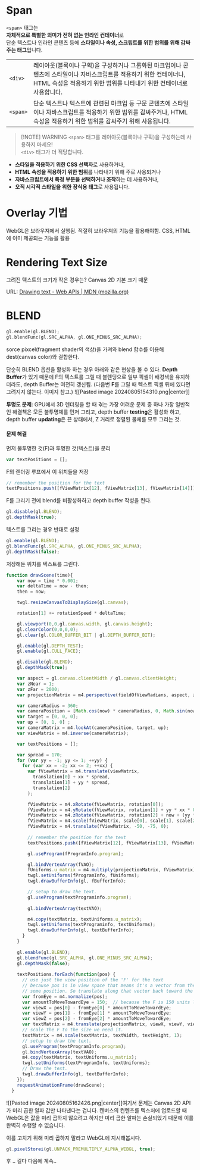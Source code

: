 # Span 
`<span>` 태그는  
**자체적으로 특별한 의미가 전혀 없는 인라인 컨테이너**로  
단순 텍스트나 인라인 콘텐츠 등에 **스타일이나 속성, 스크립트를 위한 범위를 위해 감싸주는 태그**입니다.

|          |                                                                                                             |
| -------- | ----------------------------------------------------------------------------------------------------------- |
| `<div>`  | 레이아웃(블록이나 구획)을 구성하거나 그룹화된 마크업이나 콘텐츠에 스타일이나 자바스크립트를 적용하기 위한 컨테이너나, HTML 속성을 적용하기 위한 범위를 나타내기 위한 컨테이너로 사용합니다. |
| `<span>` | 단순 텍스트나 텍스트에 관련된 마크업 등 구문 콘텐츠에 스타일이나 자바스크립트를 적용하기 위한 범위를 감싸주거나, HTML 속성을 적용하기 위한 범위를 감싸주기 위해 사용됩니다.         |

> [!NOTE] WARNING
> `<span>` 태그를 레이아웃(블록이나 구획)을 구성하는데 사용하지 마세요!  
`<div>` 태그가 더 적당합니다.


- **스타일을 적용하기 위한 CSS 선택자**로 사용하거나,
- **HTML 속성을 적용하기 위한 범위**를 나타내기 위해 주로 사용되거나
- **자바스크립트에서 특정 부분을 선택하거나 조작**하는 데 사용하거나,
- **오직 시각적 스타일을 위한 장식용 태그**로 사용됩니다.

# Overlay 기법

WebGL은 브라우져에서 실행됨. 적절히 브라우져의 기능을 활용해야함.
CSS, HTML에 이미 제공되는 기능을 활용


# Rendering Text Size

그려진 텍스트의 크기가 작은 경우는? Canvas 2D 기본 크기 때문

URL: [Drawing text - Web APIs | MDN (mozilla.org)](https://developer.mozilla.org/en-US/docs/Web/API/Canvas_API/Tutorial/Drawing_text)


# BLEND



```cpp
gl.enable(gl.BLEND);
gl.blendFunc(gl.SRC_ALPHA, gl.ONE_MINUS_SRC_ALPHA);
```

sorce pixcel(fragment shader의 색상)을 가져와 blend 함수를 이용해 dest(canvas color)와 결합한다. 

단순히 BLEND 옵션을 활성화 하는 경우 아래와 같은 현상을 볼 수 있다. **Depth Buffer**가 있기 때문에 F의 텍스트를 그릴 때 블렌딩으로 일부 픽셀이 배경색을 유지하더라도, depth Buffer는 여전히 갱신됨. (다음번 **F**를 그릴 때 텍스트 픽셀 뒤에 있다면 그려지지 않는다. 이미지 참고.)
![[Pasted image 20240805154310.png|center]]

**투명도 문제**: GPU에서 3D 렌더링을 할 때 겪는 가장 어려운 문제 중 하나 
가장 일반적인 해결책은 모든 불투명체를 먼저 그리고, depth buffer **testing**은 활성화 하고, depth buffer **updating**은 끈 상태에서, Z 거리로 정렬된 물체를 모두 그리는 것.

#### 문제 해결 

먼저 불투명한 것(F)과 투명한 것(텍스트)을 분리

```js
var textPositions = [];
```

F의 렌더링 루프에서 이 위치들을 저장

```js
// remember the position for the text
textPositions.push([fViewMatrix[12], fViewMatrix[13], fViewMatrix[14]]);
```

F를 그리기 전에 blend를 비활성화하고 depth buffer 작성을 켠다.
```js ar:1
gl.disable(gl.BLEND);
gl.depthMask(true);
```

텍스트를 그리는 경우 반대로 설정
```js ar:1
gl.enable(gl.BLEND);
gl.blendFunc(gl.SRC_ALPHA, gl.ONE_MINUS_SRC_ALPHA);
gl.depthMask(false);
```

저장해둔 위치를 텍스트를 그린다.

```js title:'전체 코드' hl:17,18,50,70-74
function drawScene(time){
    var now = time * 0.001;
    var deltaTime = now - then;
    then = now;

    twgl.resizeCanvasToDisplaySize(gl.canvas);

    rotation[1] += rotationSpeed * deltaTime;

    gl.viewport(0,0,gl.canvas.width, gl.canvas.height);
    gl.clearColor(0,0,0,0);
    gl.clear(gl.COLOR_BUFFER_BIT | gl.DEPTH_BUFFER_BIT);

    gl.enable(gl.DEPTH_TEST);
    gl.enable(gl.CULL_FACE);

    gl.disable(gl.BLEND);
    gl.depthMask(true);

    var aspect = gl.canvas.clientWidth / gl.canvas.clientHeight;
    var zNear = 1;
    var zFar = 2000;
    var projectionMatrix = m4.perspective(fieldOfViewRadians, aspect, zNear, zFar);

    var cameraRadius = 360;
    var cameraPosition = [Math.cos(now) * cameraRadius, 0, Math.sin(now)* cameraRadius];
    var target = [0, 0, 0];
    var up = [0, 1, 0] ;
    var cameraMatrix = m4.lookAt(cameraPosition, target, up);
    var viewMatrix = m4.inverse(cameraMatrix);

    var textPositions = [];

    var spread = 170;
    for (var yy = -1; yy <= 1; ++yy) {
      for (var xx = -2; xx <= 2; ++xx) {
        var fViewMatrix = m4.translate(viewMatrix, 
          translation[0] + xx * spread,
          translation[1] + yy * spread,
          translation[2]
        );

        fViewMatrix = m4.xRotate(fViewMatrix, rotation[0]);
        fViewMatrix = m4.yRotate(fViewMatrix, rotation[1] + yy * xx * 0.2);
        fViewMatrix = m4.zRotate(fViewMatrix, rotation[2] + now + (yy * 3 + xx) * 0.1);
        fViewMatrix = m4.scale(fViewMatrix, scale[0], scale[1], scale[2]);
        fViewMatrix = m4.translate(fViewMatrix, -50, -75, 0);
        
        // remember the position for the text
        textPositions.push([fViewMatrix[12], fViewMatrix[13], fViewMatrix[14]]);

        gl.useProgram(fProgramInfo.program);

        gl.bindVertexArray(fVAO);
        fUniforms.u_matrix = m4.multiply(projectionMatrix, fViewMatrix);
        twgl.setUniforms(fProgramInfo, fUniforms);
        twgl.drawBufferInfo(gl, fBufferInfo);

        // setup to draw the text.
        gl.useProgram(textPrograminfo.program);
        
        gl.bindVertexArray(textVAO);

        m4.copy(textMatrix, textUniforms.u_matrix);
        twgl.setUniforms(textPrograminfo, textUniforms);
        twgl.drawBufferInfo(gl, textBufferInfo);
      }
    }
    
	gl.enable(gl.BLEND);
    gl.blendFunc(gl.SRC_ALPHA, gl.ONE_MINUS_SRC_ALPHA);
    gl.depthMask(false);
    
    textPositions.forEach(function(pos) {
      // use just the view position of the 'F' for the text
      // because pos is in view space that means it's a vector from the eye to
      // some position. So translate along that vector back toward the eye some distance
      var fromEye = m4.normalize(pos);
      var amountToMoveTowardEye = 150;  // because the F is 150 units long
      var viewX = pos[0] - fromEye[0] * amountToMoveTowardEye;
      var viewY = pos[1] - fromEye[1] * amountToMoveTowardEye;
      var viewZ = pos[2] - fromEye[2] * amountToMoveTowardEye;  
      var textMatrix = m4.translate(projectionMatrix, viewX, viewY, viewZ);
      // scale the F to the size we need it.
      textMatrix = m4.scale(textMatrix, textWidth, textHeight, 1);
      // setup to draw the text.
      gl.useProgram(textProgramInfo.program);
      gl.bindVertexArray(textVAO);
      m4.copy(textMatrix, textUniforms.u_matrix);
      twgl.setUniforms(textProgramInfo, textUniforms);
      // Draw the text.
      twgl.drawBufferInfo(gl, textBufferInfo);
    });
    requestAnimationFrame(drawScene);
  }
  ```
  
![[Pasted image 20240805162426.png|center]]여기서 문제는 Canvas 2D API가 미리 곱한 알파 값만 나타낸다는 겁니다. 캔버스의 컨텐츠를 텍스처에 업로드할 때 WebGL은 값을 미리 곱하지 않으려고 하지만 미리 곱한 알파는 손실되었기 때문에 이를 완벽히 수행할 수 없습니다.

이를 고치기 위해 미리 곱하지 말라고 WebGL에 지시해봅시다.
```js
gl.pixelStorei(gl.UNPACK_PREMULTIPLY_ALPHA_WEBGL, true);
```



후 .. 길다 다음에 계속..